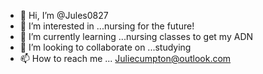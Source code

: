- 👋 Hi, I’m @Jules0827
- 👀 I’m interested in ...nursing for the future! 
- 🌱 I’m currently learning ...nursing classes to get my ADN 
- 💞️ I’m looking to collaborate on ...studying 
- 📫 How to reach me ...
Juliecumpton@outlook.com
<!---
Jules0827/Jules0827 is a ✨ special ✨ repository because its `README.md` (this file) appears on your GitHub profile.
You can click the Preview link to take a look at your changes.
--->
